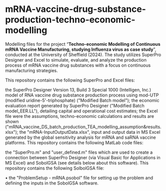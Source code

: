 # mRNA-vaccine-drug-substance-production-techno-economic-modelling
Modelling files for the project “**Techno-economic Modelling of Continuous mRNA Vaccine Manufacturing, studying Influenza virus as case study**", conducted at the University of Sheffield (2024). The study utilizes SuperPro Designer and Excel to simulate, evaluate, and analyze the production process of mRNA vaccine drug substances with a focus on continuous manufacturing strategies.

This repository contains the following SuperPro and Excel files:

the SuperPro Designer Version 13, Build 3 Special 1000 (Intelligen, Inc.) model of RNA vaccine drug substance production process using mod-UTP (modified uridine-5'-triphosphate) ("Modified Batch model");
the economic evaluation report generated by SuperPro Designer ("Modified Batch model_EER.LL"), detailing capital and operational cost estimates;
the Excel file were the assumptions, techno-economic calculations and results are shown ("mRNA_vaccine_DS_batch_production_TEA_modelling_assumption&results.xlsx");
the "mRNA-InputOutputData.xlsx", input and output data in MS Excel generated by the global sensitivity analysis for mRNA and saRNA vaccine platforms.
This repository contains the following MatLab code files:

the "SuperPro.m" and "user_defined.m" files which are used to create a connection between SuperPro Designer (via Visual Basic for Applications in MS Excel) and SobolGSA (see details below about this software).
This repository contains the following SolbolGSA file:

• the "ProblemSetup - mRNA.psobol" file for setting up the problem and defining the inputs in the SobolGSA software.
